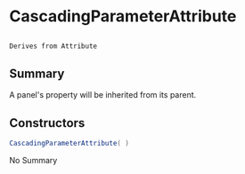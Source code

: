 # CascadingParameterAttribute

## 
```c#
Derives from Attribute
```

## Summary

A panel's property will be inherited from its parent.
## Constructors

```c#
CascadingParameterAttribute( ) 
```
No Summary

